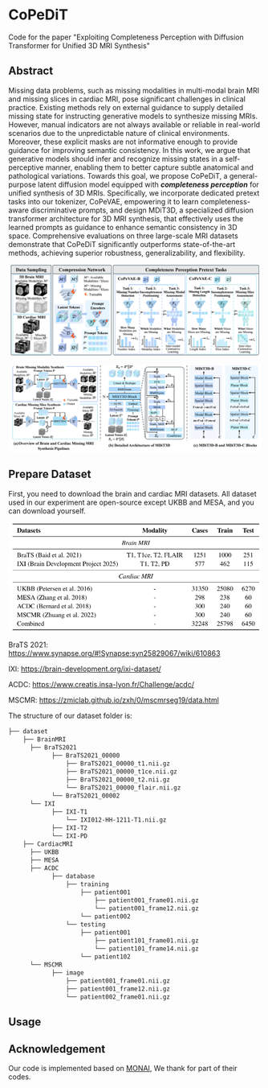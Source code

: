 # CoPeDiT
Code for the paper "Exploiting Completeness Perception with Diffusion Transformer for Unified 3D MRI Synthesis"

## Abstract
Missing data problems, such as missing modalities in multi-modal brain MRI and missing slices in cardiac MRI, pose significant challenges in clinical practice. Existing methods rely on external guidance to supply detailed missing state for instructing generative models to synthesize missing MRIs. However, manual indicators are not always available or reliable in real-world scenarios due to the unpredictable nature of clinical environments. Moreover, these explicit masks are not informative enough to provide guidance for improving semantic consistency. In this work, we argue that generative models should infer and recognize missing states in a self-perceptive manner, enabling them to better capture subtle anatomical and pathological variations. Towards this goal, we propose CoPeDiT, a general-purpose latent diffusion model equipped with ***completeness perception*** for unified synthesis of 3D MRIs. Specifically, we incorporate dedicated pretext tasks into our tokenizer, CoPeVAE, empowering it to learn completeness-aware discriminative prompts, and design MDiT3D, a specialized diffusion transformer architecture for 3D MRI synthesis, that effectively uses the learned prompts as guidance to enhance semantic consistency in 3D space. Comprehensive evaluations on three large-scale MRI datasets demonstrate that CoPeDiT significantly outperforms state-of-the-art methods, achieving superior robustness, generalizability, and flexibility.

![teaser](assets/CoPeVAE.png)

![teaser](assets/MDiT3D.png)

## Prepare Dataset
First, you need to download the brain and cardiac MRI datasets. All dataset used in our experiment are open-source except UKBB and MESA, and you can download yourself.

![teaser](assets/Dataset.png)

BraTS 2021: https://www.synapse.org/#!Synapse:syn25829067/wiki/610863 

IXI: https://brain-development.org/ixi-dataset/ 

ACDC: https://www.creatis.insa-lyon.fr/Challenge/acdc/

MSCMR: https://zmiclab.github.io/zxh/0/mscmrseg19/data.html

The structure of our dataset folder is:
```
├── dataset
    ├── BrainMRI
      ├── BraTS2021
            ├── BraTS2021_00000
                ├── BraTS2021_00000_t1.nii.gz
                ├── BraTS2021_00000_t1ce.nii.gz
                ├── BraTS2021_00000_t2.nii.gz
                └── BraTS2021_00000_flair.nii.gz
            └── BraTS2021_00002
      └── IXI
            ├── IXI-T1
                └── IXI012-HH-1211-T1.nii.gz
            ├── IXI-T2
            └── IXI-PD
    ├── CardiacMRI
      ├── UKBB
      ├── MESA
      ├── ACDC
            ├── database
                ├── training
                    ├── patient001
                        ├── patient001_frame01.nii.gz
                        └── patient001_frame12.nii.gz
                    └── patient002
                └── testing
                    ├── patient001
                        ├── patient101_frame01.nii.gz
                        └── patient101_frame14.nii.gz
                    └── patient102
      └── MSCMR
            ├── image
                ├── patient001_frame01.nii.gz
                ├── patient001_frame12.nii.gz
                └── patient002_frame01.nii.gz
```

## Usage


## Acknowledgement
Our code is implemented based on [MONAI](https://github.com/Project-MONAI/research-contributions), We thank for part of their codes.
